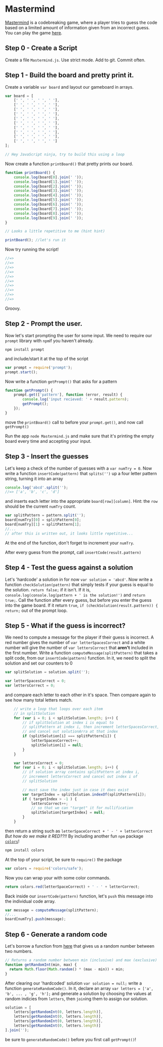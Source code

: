 # Mastermind
[Mastermind](https://en.wikipedia.org/wiki/Mastermind_(board_game)) is a codebreaking game, where a player tries to guess the code based on a limited amount of information given from an incorrect guess. You can play the game [here](http://www.web-games-online.com/mastermind/).

## Step 0 - Create a Script
Create a file `Mastermind.js`. Use strict mode. Add to git. Commit often.

## Step 1 - Build the board and pretty print it.
Create a variable `var board` and layout our gameboard in arrays.
```javascript
var board = [
    [' ', ' ', ' ', ' '],
    [' ', ' ', ' ', ' '],
    [' ', ' ', ' ', ' '],
    [' ', ' ', ' ', ' '],
    [' ', ' ', ' ', ' '],
    [' ', ' ', ' ', ' '],
    [' ', ' ', ' ', ' '],
    [' ', ' ', ' ', ' '],
    [' ', ' ', ' ', ' '],
    [' ', ' ', ' ', ' ']
];

// Hey JavaScript ninja, try to build this using a loop
```
Now create a function `printBoard()` that pretty prints our board.
```javascript
function printBoard() {
    console.log(board[0].join(' '));
    console.log(board[1].join(' '));
    console.log(board[2].join(' '));
    console.log(board[3].join(' '));
    console.log(board[4].join(' '));
    console.log(board[5].join(' '));
    console.log(board[6].join(' '));
    console.log(board[7].join(' '));
    console.log(board[8].join(' '));
    console.log(board[9].join(' '));
}

// Looks a little repetitive to me (hint hint)

printBoard(); //let's run it
```
Now try running the script!
```javascript
//=>
//=>
//=>
//=>
//=>
//=>
//=>
//=>
//=>
//=>
```
Groovy.

## Step 2 - Prompt the user.
Now let's start prompting the user for some input. We need to require our `prompt` library with `npm`if you haven't already.
```shell
npm install prompt
```
and include/start it at the top of the script
```javascript
var prompt = require('prompt');
prompt.start();
```
Now write a function `getPrompt()` that asks for a pattern
```javascript
function getPrompt() {
    prompt.get(['pattern'], function (error, result) {
        console.log('input recieved: ' + result.pattern);
        getPrompt();
    });
}
```

move the `printBoard()` call to before your `prompt.get()`, and now call `getPrompt()`

Run the app `node Mastermind.js` and make sure that it's printing the empty board every time and accepting your input.

## Step 3 - Insert the guesses
Let's keep a check of the number of guesses with a `var numTry = 0`. Now write a function `insertCode(pattern)` that `splits('')` up a four letter pattern string, turning it into an array
```javascript
console.log('abcd'.split('');
//=> ['a', 'b', 'c', 'd']
```
and inserts each letter into the appropriate `board[row][column]`. Hint: the `row` should be the current `numTry` count.
```javascript
var splitPattern = pattern.split('');
board[numTry][0] = splitPattern[0];
board[numTry][1] = splitPattern[1];
//...
// after this is written out, it looks little repetitive...
```
At the end of the function, don't forget to increment your `numTry`.

After every guess from the prompt, call `insertCode(result.pattern)`

## Step 4 - Test the guess against a solution
Let's 'hardcode' a solution in for now `var solution = 'abcd'`. Now write a function `checkSolution(pattern)` that simply tests if your guess is equal to the solution. `return false;` if it isn't. If it is, `console.log(console.log(pattern + ' is the solution!')` and `return true;`. Call the function after every guess, but before you enter the guess into the game board. If it return `true`, `if (checkSolution(result.pattern)) {` `return;` out of the prompt loop.

## Step 5 - What if the guess is incorrect?
We need to compute a message for the player if their guess is incorrect. A red number gives the number of `var letterSpacesCorrect` and a white number will give the number of `var lettersCorrect` that **aren't** included in the first number. Write a function `computeMessage(splitPattern)` that takes a split code, from our `insertCode(pattern)` function. In it, we need to split the solution and set our counters to 0
```javascript
var splitSolution = solution.split('');

var letterSpacesCorrect = 0;
var lettersCorrect = 0;
```

and compare each letter to each other in it's space. Then compare again to see how many total letters match.

```javascript
    // write a loop that loops over each item
    // in splitSolution
    for (var i = 0; i < splitSolution.length; i++) {
        // if splitSolution at index i is equal to
        // splitPattern at index i, then increment letterSpacesCorrect,
        // and cancel out solutionArra at that index
        if (splitSolution[i] === splitPattern[i]) {
            letterSpacesCorrect++;
            splitSolution[i] = null;
        }
    }

    var lettersCorrect = 0;
    for (var i = 0; i < splitSolution.length; i++) {
        // if solution array contains splitPattern at index i,
        // increment lettersCorrect and cancel out index i of
        // splitSolution

        // must save the index just in case it does exist
        var targetIndex = splitSolution.indexOf(splitPattern[i]);
        if ( targetIndex > -1 ) {
            lettersCorrect++;
            // so that we can "target" it for nullification
            splitSolution[targetIndex] = null;
        }
    }
```

then return a string such as `letterSpaceCorrect + ' - ' + letterCorrect`
*But how do we make it RED??!!*
By including another fun `npm` package [`colors`](https://www.npmjs.com/package/colors)!
```bash
npm install colors
```
At the top of your script, be sure to `require()` the package
```javascript
var colors = require('colors/safe');
```

Now you can wrap your with some color commands.
```javascript
return colors.red(letterSpaceCorrect) + ' - ' + letterCorrect;
```

Back inside our `insertCode(pattern)` function, let's `push` this message into the individual code array.
```javascript
var message = computeMessage(splitPattern);
//...
board[numTry].push(message);
```

## Step 6 - Generate a random code
Let's borrow a function from [here](https://developer.mozilla.org/en-US/docs/Web/JavaScript/Reference/Global_Objects/Math/random) that gives us a random number between two numbers.
```javascript
// Returns a random number between min (inclusive) and max (exclusive)
function getRandomInt(min, max) {
  return Math.floor(Math.random() * (max - min)) + min;
}
```

After clearing our 'hardcoded' solution `var solution = null;` write a function `generateRandomCode()`. In it, declare an array `var letters = ['a', 'b', ... , 'g', 'h'];` and generate a solution by choosing the values at random indicies from `letters`, then `join`ing them to assign our solution.

```javascript
solution = [
    letters[getRandomInt(0, letters.length)],
    letters[getRandomInt(0, letters.length)],
    letters[getRandomInt(0, letters.length)],
    letters[getRandomInt(0, letters.length)]
].join('');
```

be sure to `generateRandomCode()` before you first call `getPrompt()`!
